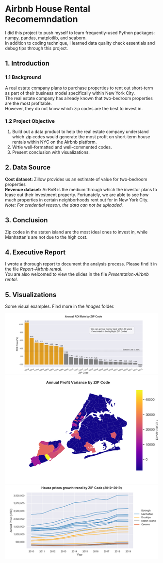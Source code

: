 # Airbnb House Rental Recomemndation
I did this project to push myself to learn frequently-used Python packages: numpy, pandas, matplotlib, and seaborn. </br>
In addition to coding technique, I learned data quality check essentials and debug tips through this project.

## 1. Introduction
### 1.1 Background
A real estate company plans to purchase properties to rent out short-term as part of their business model specifically within New York City. </br> 
The real estate company has already known that two-bedroom properties are the most profitable. </br> 
However, they do not know which zip codes are the best to invest in. 

### 1.2 Project Objective
1) Build out a data product to help the real estate company understand which zip codes would generate the most profit on short-term house rentals within NYC on the Airbnb platform.</br> 
2) Wrtie well-formatted and well-commented codes. </br>
3) Present conclusion with visualizations.
  
## 2. Data Source
**Cost dataset:** Zillow provides us an estimate of value for two-bedroom properties</br>
**Revenue dataset:** AirBnB is the medium through which the investor plans to lease out their investment property. Fortunately, we are able to see how much properties in certain neighborhoods rent out for in New York City. </br>
*Note: For credential reason, the data can not be uploaded.*

## 3. Conclusion
Zip codes in the staten island are the most ideal ones to invest in, while Manhattan's are not due to the high cost. 

## 4. Executive Report
I wrote a thorough report to document the analysis process. Please find it in the file *Report-Airbnb rental*.</br> 
You are also welcomed to view the slides in the file *Presentation-Airbnb rental*.

## 5. Visualizations
Some visual examples. Find more in the *Images* folder.

![](Images/ROI%20barplot.png)
![](Images/profit.png)
![](Images/house%20price%20trend.png)
